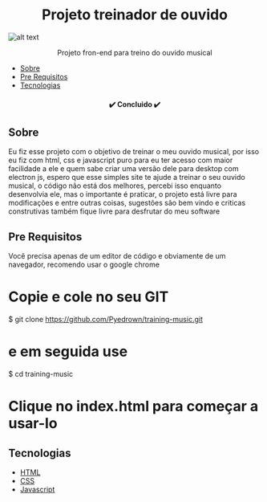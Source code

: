 <h1 align="center">Projeto treinador de ouvido</h1>

![alt text](https://github.com/Pyedrown/training-music/blob/master/presentation/screenshot.PNG)

<p align="center">Projeto fron-end para treino do ouvido musical</p>

* [Sobre](#Sobre)
* [Pre Requisitos](#Pre-requisitos)
* [Tecnologias](#tecnologias)

<h4 align="center">
 ✔️ Concluido ✔️
</h4>

## Sobre
Eu fiz esse projeto com o objetivo de treinar o meu ouvido musical, por isso eu fiz com html, css e javascript puro para eu ter acesso com maior facilidade a ele e 
quem sabe criar uma versão dele para desktop com electron js, espero que esse simples site te ajude a treinar o seu ouvido musical, o código não está dos melhores, percebi
isso enquanto desenvolvia ele, mas o importante é praticar, o projeto está livre para modificações e entre outras coisas, sugestões são bem vindo e criticas construtivas também
fique livre para desfrutar do meu software

## Pre Requisitos
Você precisa apenas de um editor de código e obviamente de um navegador, recomendo usar o google chrome

# Copie e cole no seu GIT
$ git clone https://github.com/Pyedrown/training-music.git

# e em seguida use
$ cd training-music

# Clique no index.html para começar a usar-lo

## Tecnologias

- [HTML](https://developer.mozilla.org/pt-BR/docs/Web/HTML)
- [CSS](https://developer.mozilla.org/pt-BR/docs/Web/CSS)
- [Javascript](https://developer.mozilla.org/pt-BR/docs/Web/JavaScript)
